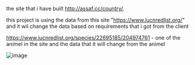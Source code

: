 the site that i have built http://assaf.cc/country/.


this project is using the data from this site "https://www.iucnredlist.org/" and it wil change the data based on requirements that i got from the client 


https://www.iucnredlist.org/species/22695185/204974761 - one of the animel in the site and the data that it will change from the animel


![image](https://user-images.githubusercontent.com/101944482/196687065-ac57353e-0155-4de1-a3f2-c0d9d5061a8a.png)
